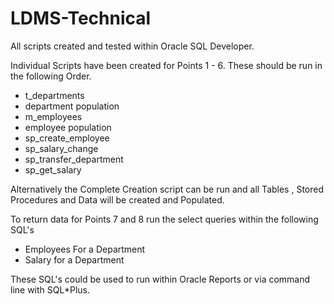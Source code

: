 # LDMS-Technical

All scripts created and tested within Oracle SQL Developer.

Individual Scripts have been created for Points 1 - 6. These should be run in the following Order.

- t_departments
- department population
- m_employees
- employee population
- sp_create_employee
- sp_salary_change
- sp_transfer_department
- sp_get_salary

Alternatively the Complete Creation script can be run and all Tables , Stored Procedures and Data will be created and Populated.

To return data for Points 7 and 8 run the select queries within the following SQL's

- Employees For a Department
- Salary for a Department

These SQL's could be used to run within Oracle Reports or via command line with SQL*Plus.
